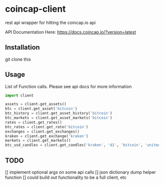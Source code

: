 # coincap-client
rest api wrapper for hitting the coincap.io api

API Documentation Here:
https://docs.coincap.io/?version=latest

## Installation
git clone this

## Usage
List of Function calls. Please see api docs for more information
```python
import client

assets = client.get_assets()
btc = client.get_asset('bitcoin')
btc_history = client.get_asset_history('bitcoin')
btc_markets = client.get_asset_markets('bitcoin')
rates = client.get_rates()
btc_rates = client.get_rate('bitcoin')
exchanges = client.get_exchanges()
kraken = client.get_exchange('kraken')
markets = client.get_markets()
btc_usd_candles = client.get_candles('kraken', 'd1', 'bitcoin', 'united-states-dollar')
```
## TODO
[] implement optional args on some api calls
[] json dictionary dump helper function
[] could build out functionality to be a full client, etc
